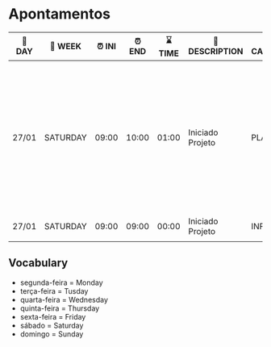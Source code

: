 # Apontamentos

| :date: DAY | :sunrise: WEEK | :alarm_clock: INI | :alarm_clock: END | :hourglass: TIME |  :pushpin: DESCRIPTION| :low_brightness: CATEGORY |  :walking: TO DO | :pencil: OBSERVATION |
| ---- | ---- | ---- | ---- | ---- |  ----| ---|---|  ---| 
| 27/01 | SATURDAY | 09:00 | 10:00 | 01:00 | Iniciado Projeto | PLANNING | DONE | Criado o documento de planejemanento geral. Próximas tarefas: <br> › instalar o postgresql no docker <br> › fazer backup da base na platit <br> › fazer o restore no docker <br> › Criar o projeto backend no git  |
| 27/01 | SATURDAY | 09:00 | 09:00 | 00:00 | Iniciado Projeto | INFRA | | ||
|  | |  |  |  |  |  |  |  |   | |

## Vocabulary

* segunda-feira = Monday
* terça-feira = Tusday
* quarta-feira = Wednesday
* quinta-feira = Thursday
* sexta-feira = Friday
* sábado = Saturday
* domingo = Sunday